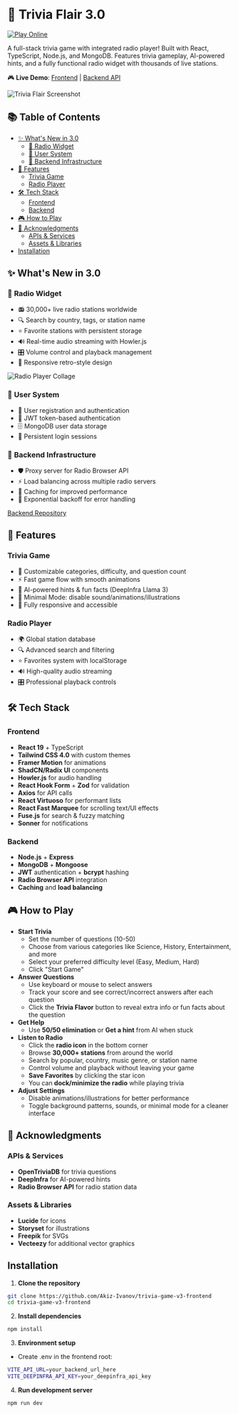 # 🧠 Trivia Flair 3.0

[![Play Online](https://img.shields.io/badge/Play-Live-green?style=for-the-badge)](https://trivia-game-v3-frontend.onrender.com/)

A full-stack trivia game with integrated radio player! Built with React, TypeScript, Node.js, and MongoDB. Features trivia gameplay, AI-powered hints, and a fully functional radio widget with thousands of live stations.

🎮 **Live Demo**: [Frontend](https://trivia-game-v3-frontend.onrender.com/) | [Backend API](https://trivia-game-v3-backend.onrender.com)

![Trivia Flair Screenshot](./screenshots/trivia-collage.jpg)

## 📚 Table of Contents

- [✨ What's New in 3.0](#-whats-new-in-30)
  - [🎵 Radio Widget](#-radio-widget)
  - [🔐 User System](#-user-system)
  - [🚀 Backend Infrastructure](#-backend-infrastructure)
- [🎯 Features](#-features)
  - [Trivia Game](#trivia-game)
  - [Radio Player](#radio-player)
- [🛠️ Tech Stack](#️-tech-stack)
  - [Frontend](#frontend)
  - [Backend](#backend)
- [🎮 How to Play](#-how-to-play)
- [🙏 Acknowledgments](#-acknowledgments)
  - [APIs & Services](#apis--services)
  - [Assets & Libraries](#assets--libraries)
- [Installation](#installation)

## ✨ What's New in 3.0

### 🎵 **Radio Widget**
- 📻 30,000+ live radio stations worldwide
- 🔍 Search by country, tags, or station name
- ⭐ Favorite stations with persistent storage
- 🔊 Real-time audio streaming with Howler.js
- 🎛️ Volume control and playback management
- 📱 Responsive retro-style design

![Radio Player Collage](./screenshots/radio-collage.jpg)

### 🔐 **User System** 
- 👤 User registration and authentication
- 🔐 JWT token-based authentication
- 🗄️ MongoDB user data storage
- 📱 Persistent login sessions

### 🚀 **Backend Infrastructure**
- 🛡️ Proxy server for Radio Browser API
- ⚡ Load balancing across multiple radio servers
- 💾 Caching for improved performance
- 🔄 Exponential backoff for error handling

[Backend Repository](https://github.com/Akiz-Ivanov/trivia-game-v3-backend)

## 🎯 Features

### Trivia Game
- 🎯 Customizable categories, difficulty, and question count
- ⚡ Fast game flow with smooth animations
- 🧠 AI-powered hints & fun facts (DeepInfra Llama 3)
- 🐢 Minimal Mode: disable sound/animations/illustrations
- 📱 Fully responsive and accessible

### Radio Player
- 🌍 Global station database
- 🔍 Advanced search and filtering
- ⭐ Favorites system with localStorage
- 🔊 High-quality audio streaming
- 🎛️ Professional playback controls

## 🛠️ Tech Stack

### Frontend
- **React 19** + TypeScript
- **Tailwind CSS 4.0** with custom themes
- **Framer Motion** for animations
- **ShadCN/Radix UI** components
- **Howler.js** for audio handling
- **React Hook Form** + **Zod** for validation
- **Axios** for API calls
- **React Virtuoso** for performant lists
- **React Fast Marquee** for scrolling text/UI effects
- **Fuse.js** for search & fuzzy matching
- **Sonner** for notifications

### Backend
- **Node.js** + **Express**
- **MongoDB** + **Mongoose**
- **JWT** authentication + **bcrypt** hashing
- **Radio Browser API** integration
- **Caching** and **load balancing**

## 🎮 How to Play

- **Start Trivia** 
   - Set the number of questions (10-50)
   - Choose from various categories like Science, History, Entertainment, and more
   - Select your preferred difficulty level (Easy, Medium, Hard)
   - Click "Start Game"
- **Answer Questions**  
   - Use keyboard or mouse to select answers  
   - Track your score and see correct/incorrect answers after each question
   - Click the **Trivia Flavor** button to reveal extra info or fun facts about the question
- **Get Help**
   - Use **50/50 elimination** or **Get a hint** from AI when stuck
- **Listen to Radio**
   - Click the **radio icon** in the bottom corner
   - Browse **30,000+ stations** from around the world
   - Search by popular, country, music genre, or station name
   - Control volume and playback without leaving your game
   - **Save Favorites** by clicking the star icon
   - You can **dock/minimize the radio** while playing trivia
- **Adjust Settings**
   - Disable animations/illustrations for better performance  
   - Toggle background patterns, sounds, or minimal mode for a cleaner interface

## 🙏 Acknowledgments

### APIs & Services
- **OpenTriviaDB** for trivia questions  
- **DeepInfra** for AI-powered hints  
- **Radio Browser API** for radio station data  

### Assets & Libraries
- **Lucide** for icons  
- **Storyset** for illustrations  
- **Freepik** for SVGs 
- **Vecteezy** for additional vector graphics

## Installation

1. **Clone the repository**  

```bash
git clone https://github.com/Akiz-Ivanov/trivia-game-v3-frontend
cd trivia-game-v3-frontend
```

2. **Install dependencies**

```bash
npm install
```

3. **Environment setup**
- Create .env in the frontend root:

```bash
VITE_API_URL=your_backend_url_here
VITE_DEEPINFRA_API_KEY=your_deepinfra_api_key
```

4. **Run development server**

```bash
npm run dev
```